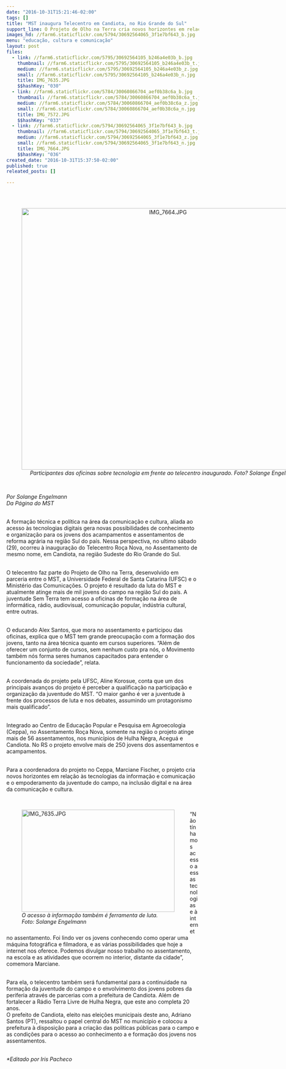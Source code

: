 ```yaml
---
date: "2016-10-31T15:21:46-02:00"
tags: []
title: "MST inaugura Telecentro em Candiota, no Rio Grande do Sul"
support_line: O Projeto de Olho na Terra cria novos horizontes em relação às tecnologias da informação e comunicação e empodera a juventude do campo para atua na área da comunicação e cultura
images_hd: //farm6.staticflickr.com/5794/30692564065_3f1e7bf643_b.jpg
menu: "educação, cultura e comunicação"
layout: post
files:
  - link: //farm6.staticflickr.com/5795/30692564105_b246a4e03b_b.jpg
    thumbnail: //farm6.staticflickr.com/5795/30692564105_b246a4e03b_t.jpg
    medium: //farm6.staticflickr.com/5795/30692564105_b246a4e03b_z.jpg
    small: //farm6.staticflickr.com/5795/30692564105_b246a4e03b_n.jpg
    title: IMG_7635.JPG
    $$hashKey: "030"
  - link: //farm6.staticflickr.com/5784/30060866704_aef0b38c6a_b.jpg
    thumbnail: //farm6.staticflickr.com/5784/30060866704_aef0b38c6a_t.jpg
    medium: //farm6.staticflickr.com/5784/30060866704_aef0b38c6a_z.jpg
    small: //farm6.staticflickr.com/5784/30060866704_aef0b38c6a_n.jpg
    title: IMG_7572.JPG
    $$hashKey: "033"
  - link: //farm6.staticflickr.com/5794/30692564065_3f1e7bf643_b.jpg
    thumbnail: //farm6.staticflickr.com/5794/30692564065_3f1e7bf643_t.jpg
    medium: //farm6.staticflickr.com/5794/30692564065_3f1e7bf643_z.jpg
    small: //farm6.staticflickr.com/5794/30692564065_3f1e7bf643_n.jpg
    title: IMG_7664.JPG
    $$hashKey: "036"
created_date: "2016-10-31T15:37:50-02:00"
published: true
releated_posts: []

---
```

<p>&nbsp;</p>

<div style="text-align:center">
<figure class="image" style="display:inline-block"><img alt="IMG_7664.JPG" height="683" src="//farm6.staticflickr.com/5794/30692564065_3f1e7bf643_b.jpg" width="750" />
<figcaption><em>Participantes das oficinas sobre tecnologia em frente ao telecentro inaugurado. Foto? Solange Engelmann</em></figcaption>
</figure>
</div>

<p><br />
<em>Por Solange Engelmann<br />
Da P&aacute;gina do MST</em></p>

<p><br />
A forma&ccedil;&atilde;o t&eacute;cnica e pol&iacute;tica na &aacute;rea da comunica&ccedil;&atilde;o e cultura, aliada ao acesso &agrave;s tecnologias digitais gera novas possibilidades de conhecimento e organiza&ccedil;&atilde;o para os jovens dos acampamentos e assentamentos de reforma agr&aacute;ria na regi&atilde;o Sul do pa&iacute;s. Nessa perspectiva, no ultimo s&aacute;bado (29), ocorreu &agrave; inaugura&ccedil;&atilde;o do Telecentro Ro&ccedil;a Nova, no Assentamento de mesmo nome, em Candiota, na regi&atilde;o Sudeste do Rio Grande do Sul.</p>

<p><br />
O telecentro faz parte do Projeto de Olho na Terra, desenvolvido em parceria entre o MST, a Universidade Federal de Santa Catarina (UFSC) e o Minist&eacute;rio das Comunica&ccedil;&otilde;es. O projeto &eacute; resultado da luta do MST e atualmente atinge mais de mil jovens do campo na regi&atilde;o Sul do pa&iacute;s. A juventude Sem Terra tem acesso a oficinas de forma&ccedil;&atilde;o na &aacute;rea de inform&aacute;tica, r&aacute;dio, audiovisual, comunica&ccedil;&atilde;o popular, ind&uacute;stria cultural, entre outras.</p>

<p><br />
O educando Alex Santos, que mora no assentamento e participou das oficinas, explica que o MST tem grande preocupa&ccedil;&atilde;o com a forma&ccedil;&atilde;o dos jovens, tanto na &aacute;rea t&eacute;cnica quanto em cursos superiores. &ldquo;Al&eacute;m de oferecer um conjunto de cursos, sem nenhum custo pra n&oacute;s, o Movimento tamb&eacute;m n&oacute;s forma seres humanos capacitados para entender o funcionamento da sociedade&rdquo;, relata.</p>

<p><br />
A coordenada do projeto pela UFSC, Aline Korosue, conta que um dos principais avan&ccedil;os do projeto &eacute; perceber a qualifica&ccedil;&atilde;o na participa&ccedil;&atilde;o e organiza&ccedil;&atilde;o da juventude do MST. &ldquo;O maior ganho &eacute; ver a juventude &agrave; frente dos processos de luta e nos debates, assumindo um protagonismo mais qualificado&rdquo;.</p>

<p><br />
Integrado ao Centro de Educa&ccedil;&atilde;o Popular e Pesquisa em Agroecologia (Ceppa), no Assentamento Ro&ccedil;a Nova, somente na regi&atilde;o o projeto atinge mais de 56 assentamentos, nos munic&iacute;pios de Hulha Negra, Acegu&aacute; e Candiota. No RS o projeto envolve mais de 250 jovens dos assentamentos e acampamentos.</p>

<p><br />
Para a coordenadora do projeto no Ceppa, Marciane Fischer, o projeto cria novos horizontes em rela&ccedil;&atilde;o &agrave;s tecnologias da informa&ccedil;&atilde;o e comunica&ccedil;&atilde;o e o empoderamento da juventude do campo, na inclus&atilde;o digital e na &aacute;rea da comunica&ccedil;&atilde;o e cultura.<br />
&nbsp;</p>

<figure class="image" style="float:left"><img alt="IMG_7635.JPG" height="267" src="//farm6.staticflickr.com/5795/30692564105_b246a4e03b_b.jpg" width="400" />
<figcaption><em>O acesso &agrave; informa&ccedil;&atilde;o tamb&eacute;m &eacute; ferramenta de luta.<br />
Foto: Solange Engelmann</em></figcaption>
</figure>

<p><br />
&ldquo;N&atilde;o t&iacute;nhamos acesso a essas tecnologias e &agrave; internet no assentamento. Foi lindo ver os jovens conhecendo como operar uma m&aacute;quina fotogr&aacute;fica e filmadora, e as v&aacute;rias possibilidades que hoje a internet nos oferece. Podemos divulgar nosso trabalho no assentamento, na escola e as atividades que ocorrem no interior, distante da cidade&rdquo;, comemora Marciane.</p>

<p><br />
Para ela, o telecentro tamb&eacute;m ser&aacute; fundamental para a continuidade na forma&ccedil;&atilde;o da juventude do campo e o envolvimento dos jovens pobres da periferia atrav&eacute;s de parcerias com a prefeitura de Candiota. Al&eacute;m de fortalecer a R&aacute;dio Terra Livre de Hulha Negra, que este ano completa 20 anos.<br />
O prefeito de Candiota, eleito nas elei&ccedil;&otilde;es municipais deste ano, Adriano Santos (PT), ressaltou o papel central do MST no munic&iacute;pio e colocou a prefeitura &agrave; disposi&ccedil;&atilde;o para a cria&ccedil;&atilde;o das pol&iacute;ticas p&uacute;blicas para o campo e as condi&ccedil;&otilde;es para o acesso ao conhecimento a e forma&ccedil;&atilde;o dos jovens nos assentamentos.</p>

<p><br />
<em>*Editado por Iris Pacheco</em></p>

